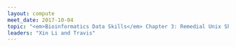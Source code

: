 ```yaml
---
layout: compute
meet_date: 2017-10-04
topic: "<em>Bioinformatics Data Skills</em> Chapter 3: Remedial Unix Shell and Chapter 4: Working with Remote Machines"
leaders: "Xin Li and Travis"
---
```


